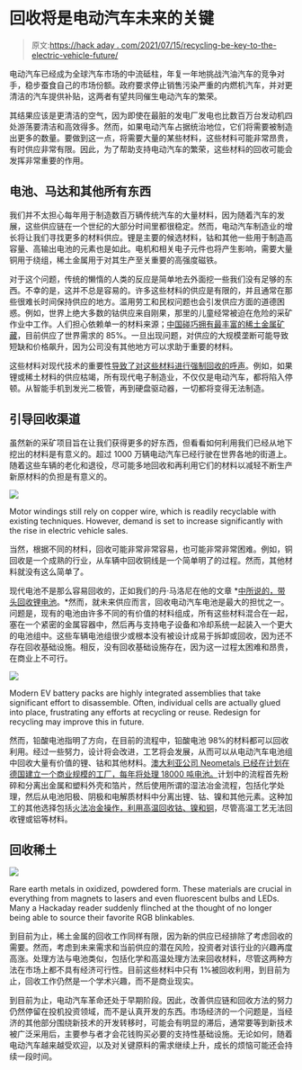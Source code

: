 # 回收将是电动汽车未来的关键

> 原文:[https://hack aday . com/2021/07/15/recycling-be-key-to-the-electric-vehicle-future/](https://hackaday.com/2021/07/15/recycling-will-be-key-to-the-electric-vehicle-future/)

电动汽车已经成为全球汽车市场的中流砥柱，年复一年地挑战汽油汽车的竞争对手，稳步蚕食自己的市场份额。政府要求停止销售污染严重的内燃机汽车，并对更清洁的汽车提供补贴，这两者有望共同催生电动汽车的繁荣。

其结果应该是更清洁的空气，因为即使在最脏的发电厂发电也比数百万台发动机四处游荡要清洁和高效得多。然而，如果电动汽车占据统治地位，它们将需要被制造出更多的数量。要做到这一点，将需要大量的某些材料，这些材料可能非常昂贵，有时供应非常有限。因此，为了帮助支持电动汽车的繁荣，这些材料的回收可能会发挥非常重要的作用。

## 电池、马达和其他所有东西

我们并不太担心每年用于制造数百万辆传统汽车的大量材料，因为随着汽车的发展，这些供应链在一个世纪的大部分时间里都很稳定。然而，电动汽车制造业的增长将让我们寻找更多的材料供应。锂是主要的候选材料，钴和其他一些用于制造高容量、高输出电池的元素也是如此。电机和相关电子元件也将产生影响，需要大量铜用于绕组，稀土金属用于对其生产至关重要的高强度磁铁。

对于这个问题，传统的懒惰的人类的反应是简单地去外面挖一些我们没有足够的东西。不幸的是，这并不总是容易的。许多这些材料的供应是有限的，并且通常在那些很难长时间保持供应的地方。滥用劳工和民权问题也会引发供应方面的道德困惑。例如，世界上绝大多数的钴供应来自刚果，那里的儿童经常被迫在危险的采矿作业中工作。人们担心依赖单一的材料来源；[中国碰巧拥有最丰富的稀土金属矿藏](https://www.scmp.com/news/china/diplomacy/article/3130990/chinas-dominance-rare-earths-supply-growing-concern-west)，目前供应了世界需求的 85%。一旦出现问题，对供应的大规模垄断可能导致短缺和价格飙升，因为公司没有其他地方可以求助于重要的材料。

这些材料对现代技术的重要性[导致了对这些材料进行强制回收的呼声](https://www.theguardian.com/environment/2021/may/10/recycling-rare-metals-climate-green-technology)。例如，如果锂或稀土材料的供应枯竭，所有现代电子制造业，不仅仅是电动汽车，都将陷入停顿。从智能手机到发光二极管，再到硬盘驱动器，一切都将变得无法制造。

## 引导回收渠道

虽然新的采矿项目旨在让我们获得更多的好东西，但看看如何利用我们已经从地下挖出的材料是有意义的。超过 1000 万辆电动汽车已经行驶在世界各地的街道上。随着这些车辆的老化和退役，尽可能多地回收和再利用它们的材料以减轻不断生产新原材料的负担是有意义的。

![](../Images/6d8e0c6953b751dead61c18d0f0c3e35.png)

Motor windings still rely on copper wire, which is readily recyclable with existing techniques. However, demand is set to increase significantly with the rise in electric vehicle sales.

当然，根据不同的材料，回收可能非常非常容易，也可能非常非常困难。例如，铜回收是一个成熟的行业，从车辆中回收铜线是一个简单明了的过程。然而，其他材料就没有这么简单了。

现代电池不是那么容易回收的，正如我们的丹·马洛尼在他的文章 *[中所说的，带头回收锂电池](https://hackaday.com/?p=315392)。*然而，就未来供应而言，回收电动汽车电池是最大的担忧之一。问题是，现有的电池由许多不同的有价值的材料组成，所有这些材料混合在一起，塞在一个紧密的金属容器中，然后再与支持电子设备和冷却系统一起装入一个更大的电池组中。这些车辆电池组很少或根本没有被设计成易于拆卸或回收，因为还不存在回收基础设施。相反，没有回收基础设施存在，因为这一过程太困难和昂贵，在商业上不可行。

![](../Images/57271b905b961c25e752ae1c79faa65f.png)

Modern EV battery packs are highly integrated assemblies that take significant effort to disassemble. Often, individual cells are actually glued into place, frustrating any efforts at recycling or reuse. Redesign for recycling may improve this in future.

然而，铅酸电池指明了方向，在目前的流程中，铅酸电池 98%的材料都可以回收利用。经过一些努力，设计将会改进，工艺将会发展，从而可以从电动汽车电池组中回收大量有价值的锂、钴和其他材料。[澳大利亚公司 Neometals 已经在计划在德国建立一个商业规模的工厂，每年将处理 18000 吨电池。](https://www.businessnews.com.au/article/Neometals-eyes-battery-recycling-plant-decision-early-next-year)计划中的流程首先粉碎和分离出金属和塑料外壳和箔片，然后使用所谓的湿法冶金流程，包括化学处理，然后从电池阳极、阴极和电解质材料中分离出锂、钴、镍和其他元素。这种加工的其他选择包括[火法冶金操作，利用高温回收钴、镍和铜](https://www.waste360.com/recycling/role-battery-recycling-circular-economy-part-1-key-technologies)，尽管高温工艺无法回收锂或铝等材料。

## 回收稀土

![](../Images/02bfe42e576e2b91454dd63105b44764.png)

Rare earth metals in oxidized, powdered form. These materials are crucial in everything from magnets to lasers and even fluorescent bulbs and LEDs. Many a Hackaday reader suddenly flinched at the thought of no longer being able to source their favorite RGB blinkables.

到目前为止，稀土金属的回收工作同样有限，因为新的供应已经排除了考虑回收的需要。然而，考虑到未来需求和当前供应的潜在风险，投资者对该行业的兴趣再度高涨。处理方法与电池类似，包括化学和高温处理方法来回收材料，尽管这两种方法在市场上都不具有经济可行性。目前这些材料中只有 1%被回收利用，到目前为止，回收工作仍然是一个学术兴趣，而不是商业现实。

到目前为止，电动汽车革命还处于早期阶段。因此，改善供应链和回收方法的努力仍然停留在投机投资领域，而不是认真开发的东西。市场经济的一个问题是，当经济的其他部分围绕新技术的开发转移时，可能会有明显的滞后，通常要等到新技术被广泛采用后，主要参与者才会花钱购买必要的支持性基础设施。无论如何，随着电动汽车越来越受欢迎，以及对关键原料的需求继续上升，成长的烦恼可能还会持续一段时间。